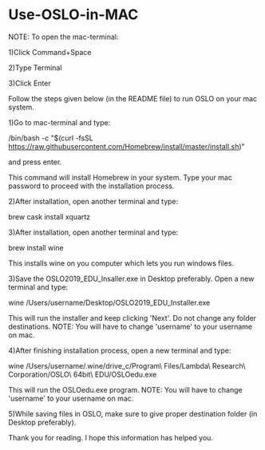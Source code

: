 # Use-OSLO-in-MAC

NOTE: To open the mac-terminal:

1)Click Command+Space

2)Type Terminal

3)Click Enter

Follow the steps given below (in the README file) to run OSLO on your mac system.

1)Go to mac-terminal and type:

/bin/bash -c "$(curl -fsSL https://raw.githubusercontent.com/Homebrew/install/master/install.sh)"

and press enter.

This command will install Homebrew in your system. Type your mac password to proceed with the installation process. 

2)After installation, open another terminal and type:

brew cask install xquartz

3)After installation, open another terminal and type:

brew install wine

This installs wine on you computer which lets you run windows files. 

3)Save the OSLO2019_EDU_Insaller.exe in Desktop preferably. Open a new terminal and type:

wine /Users/username/Desktop/OSLO2019_EDU_Installer.exe 

This will run the installer and keep clicking 'Next'. Do not change any folder destinations. 
NOTE: You will have to change 'username' to your username on mac.

4)After finishing installation process, open a new terminal and type:

wine /Users/username/.wine/drive_c/Program\ Files/Lambda\ Research\ Corporation/OSLO\ 64bit\ EDU/OSLOedu.exe 

This will run the OSLOedu.exe program.
NOTE: You will have to change 'username' to your username on mac.

5)While saving files in OSLO, make sure to give proper destination folder (in Desktop preferably).

Thank you for reading. I hope this information has helped you.
